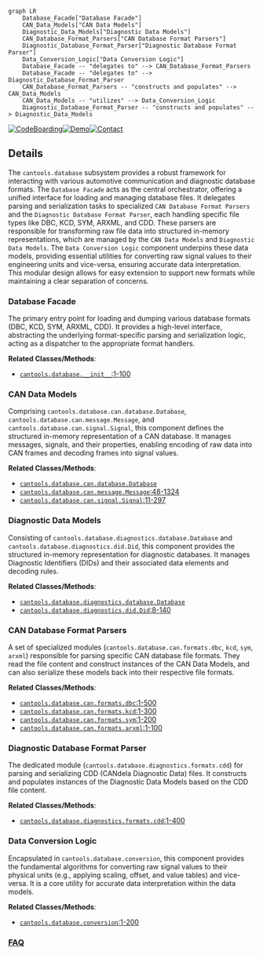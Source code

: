 ```mermaid
graph LR
    Database_Facade["Database Facade"]
    CAN_Data_Models["CAN Data Models"]
    Diagnostic_Data_Models["Diagnostic Data Models"]
    CAN_Database_Format_Parsers["CAN Database Format Parsers"]
    Diagnostic_Database_Format_Parser["Diagnostic Database Format Parser"]
    Data_Conversion_Logic["Data Conversion Logic"]
    Database_Facade -- "delegates to" --> CAN_Database_Format_Parsers
    Database_Facade -- "delegates to" --> Diagnostic_Database_Format_Parser
    CAN_Database_Format_Parsers -- "constructs and populates" --> CAN_Data_Models
    CAN_Data_Models -- "utilizes" --> Data_Conversion_Logic
    Diagnostic_Database_Format_Parser -- "constructs and populates" --> Diagnostic_Data_Models
```

[![CodeBoarding](https://img.shields.io/badge/Generated%20by-CodeBoarding-9cf?style=flat-square)](https://github.com/CodeBoarding/GeneratedOnBoardings)[![Demo](https://img.shields.io/badge/Try%20our-Demo-blue?style=flat-square)](https://www.codeboarding.org/demo)[![Contact](https://img.shields.io/badge/Contact%20us%20-%20contact@codeboarding.org-lightgrey?style=flat-square)](mailto:contact@codeboarding.org)

## Details

The `cantools.database` subsystem provides a robust framework for interacting with various automotive communication and diagnostic database formats. The `Database Facade` acts as the central orchestrator, offering a unified interface for loading and managing database files. It delegates parsing and serialization tasks to specialized `CAN Database Format Parsers` and the `Diagnostic Database Format Parser`, each handling specific file types like DBC, KCD, SYM, ARXML, and CDD. These parsers are responsible for transforming raw file data into structured in-memory representations, which are managed by the `CAN Data Models` and `Diagnostic Data Models`. The `Data Conversion Logic` component underpins these data models, providing essential utilities for converting raw signal values to their engineering units and vice-versa, ensuring accurate data interpretation. This modular design allows for easy extension to support new formats while maintaining a clear separation of concerns.

### Database Facade
The primary entry point for loading and dumping various database formats (DBC, KCD, SYM, ARXML, CDD). It provides a high-level interface, abstracting the underlying format-specific parsing and serialization logic, acting as a dispatcher to the appropriate format handlers.


**Related Classes/Methods**:

- <a href="https://github.com/cantools/cantools/blob/master/src/cantools/database/__init__.py#L1-L100" target="_blank" rel="noopener noreferrer">`cantools.database.__init__`:1-100</a>


### CAN Data Models
Comprising `cantools.database.can.database.Database`, `cantools.database.can.message.Message`, and `cantools.database.can.signal.Signal`, this component defines the structured in-memory representation of a CAN database. It manages messages, signals, and their properties, enabling encoding of raw data into CAN frames and decoding frames into signal values.


**Related Classes/Methods**:

- <a href="https://github.com/cantools/cantools/blob/master/src/cantools/database/can/database.py" target="_blank" rel="noopener noreferrer">`cantools.database.can.database.Database`</a>
- <a href="https://github.com/cantools/cantools/blob/master/src/cantools/database/can/message.py#L48-L1324" target="_blank" rel="noopener noreferrer">`cantools.database.can.message.Message`:48-1324</a>
- <a href="https://github.com/cantools/cantools/blob/master/src/cantools/database/can/signal.py#L11-L297" target="_blank" rel="noopener noreferrer">`cantools.database.can.signal.Signal`:11-297</a>


### Diagnostic Data Models
Consisting of `cantools.database.diagnostics.database.Database` and `cantools.database.diagnostics.did.Did`, this component provides the structured in-memory representation for diagnostic databases. It manages Diagnostic Identifiers (DIDs) and their associated data elements and decoding rules.


**Related Classes/Methods**:

- <a href="https://github.com/cantools/cantools/blob/master/src/cantools/database/diagnostics/database.py" target="_blank" rel="noopener noreferrer">`cantools.database.diagnostics.database.Database`</a>
- <a href="https://github.com/cantools/cantools/blob/master/src/cantools/database/diagnostics/did.py#L8-L140" target="_blank" rel="noopener noreferrer">`cantools.database.diagnostics.did.Did`:8-140</a>


### CAN Database Format Parsers
A set of specialized modules (`cantools.database.can.formats.dbc`, `kcd`, `sym`, `arxml`) responsible for parsing specific CAN database file formats. They read the file content and construct instances of the CAN Data Models, and can also serialize these models back into their respective file formats.


**Related Classes/Methods**:

- <a href="https://github.com/cantools/cantools/blob/master/src/cantools/database/can/formats/dbc.py#L1-L500" target="_blank" rel="noopener noreferrer">`cantools.database.can.formats.dbc`:1-500</a>
- <a href="https://github.com/cantools/cantools/blob/master/src/cantools/database/can/formats/kcd.py#L1-L300" target="_blank" rel="noopener noreferrer">`cantools.database.can.formats.kcd`:1-300</a>
- <a href="https://github.com/cantools/cantools/blob/master/src/cantools/database/can/formats/sym.py#L1-L200" target="_blank" rel="noopener noreferrer">`cantools.database.can.formats.sym`:1-200</a>
- <a href="https://github.com/cantools/cantools/blob/master/src/cantools/database/can/formats/arxml/__init__.py#L1-L100" target="_blank" rel="noopener noreferrer">`cantools.database.can.formats.arxml`:1-100</a>


### Diagnostic Database Format Parser
The dedicated module (`cantools.database.diagnostics.formats.cdd`) for parsing and serializing CDD (CANdela Diagnostic Data) files. It constructs and populates instances of the Diagnostic Data Models based on the CDD file content.


**Related Classes/Methods**:

- <a href="https://github.com/cantools/cantools/blob/master/src/cantools/database/diagnostics/formats/cdd.py#L1-L400" target="_blank" rel="noopener noreferrer">`cantools.database.diagnostics.formats.cdd`:1-400</a>


### Data Conversion Logic
Encapsulated in `cantools.database.conversion`, this component provides the fundamental algorithms for converting raw signal values to their physical units (e.g., applying scaling, offset, and value tables) and vice-versa. It is a core utility for accurate data interpretation within the data models.


**Related Classes/Methods**:

- <a href="https://github.com/cantools/cantools/blob/master/src/cantools/database/conversion.py#L1-L200" target="_blank" rel="noopener noreferrer">`cantools.database.conversion`:1-200</a>




### [FAQ](https://github.com/CodeBoarding/GeneratedOnBoardings/tree/main?tab=readme-ov-file#faq)